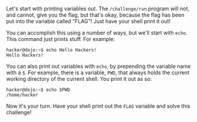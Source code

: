 Let's start with printing variables out.
The `/challenge/run` program will not, and cannot, give you the flag, but that's okay, because the flag has been put into the variable called "FLAG"!
Just have your shell print it out!

You can accomplish this using a number of ways, but we'll start with `echo`.
This command just prints stuff.
For example:

```console
hacker@dojo:~$ echo Hello Hackers!
Hello Hackers!
```

You can also print out variables with `echo`, by prepending the variable name with a `$`.
For example, there is a variable, `PWD`, that always holds the current working directory of the current shell.
You print it out as so:

```console
hacker@dojo:~$ echo $PWD
/home/hacker
```

Now it's your turn.
Have your shell print out the `FLAG` variable and solve this challenge!

